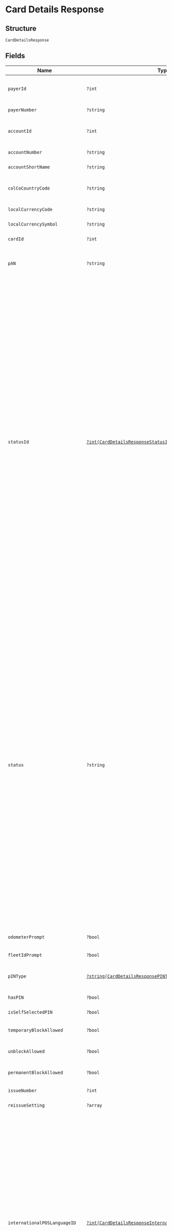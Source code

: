 
# Card Details Response

## Structure

`CardDetailsResponse`

## Fields

| Name | Type | Tags | Description | Getter | Setter |
|  --- | --- | --- | --- | --- | --- |
| `payerId` | `?int` | Optional | Payer Id (i.e. Customer Id of the Payment Customer in the Shell Card Platform) of the selected payer. | getPayerId(): ?int | setPayerId(?int payerId): void |
| `payerNumber` | `?string` | Optional | Payer Number of the selected payer. | getPayerNumber(): ?string | setPayerNumber(?string payerNumber): void |
| `accountId` | `?int` | Optional | Account Id (i.e. Customer Id of the Customer in the Shell Card Platform) of the customer. | getAccountId(): ?int | setAccountId(?int accountId): void |
| `accountNumber` | `?string` | Optional | Account Number of the customer. | getAccountNumber(): ?string | setAccountNumber(?string accountNumber): void |
| `accountShortName` | `?string` | Optional | Account short name. | getAccountShortName(): ?string | setAccountShortName(?string accountShortName): void |
| `colCoCountryCode` | `?string` | Optional | ISO 3166 Alpha-2 Country Code for the customer and card owning country. | getColCoCountryCode(): ?string | setColCoCountryCode(?string colCoCountryCode): void |
| `localCurrencyCode` | `?string` | Optional | ISO 4217 Curreny Code of the local currency. | getLocalCurrencyCode(): ?string | setLocalCurrencyCode(?string localCurrencyCode): void |
| `localCurrencySymbol` | `?string` | Optional | Currency symbol of local currency. | getLocalCurrencySymbol(): ?string | setLocalCurrencySymbol(?string localCurrencySymbol): void |
| `cardId` | `?int` | Optional | Unique Card Id in Cards platform. | getCardId(): ?int | setCardId(?int cardId): void |
| `pAN` | `?string` | Optional | Card PAN. In the response body the PAN will be masked if the option is enabled in the Shell Card Platform. | getPAN(): ?string | setPAN(?string pAN): void |
| `statusId` | [`?int(CardDetailsResponseStatusIdEnum)`](../../doc/models/card-details-response-status-id-enum.md) | Optional | Possible Id’s and description:<br><br>* 1  Active<br>* 7  Blocked Card<br>* 8  Expired<br>* 9  Cancelled<br>* 10  New<br>* 23  Pending Renewal<br>* 31  Replaced<br>* 41  Temporary Block (Customer)<br>* 42  Temporary Block (Shell)<br>* 43  Fraud<br>* 101 Active (Block in progress) *<br>* 102 Blocked Card (Unblock in progress) *<br>* 103 Active (Cancel in progress) *<br>* 104 Active (Marked as damaged) *<br>* 105 New (Cancel as damaged) *<br>* 106 Active(Scheduled for block) ”#<br>* 107 Blocked Card(Scheduled for unblock)*#<br>* 108 Blocked Card (Cancel in progress) *<br><br>> Note:<br>> •  Items marked with * are intermediate statuses  to indicate that there are pending requests in progress. , The response can contain these intermediate statuses only if the IncludeIntermediateStatus flag is true.<br>> •  The placeholder “<Shell Card Platform Status>” in the items marked with # will be replaced with the Shell Card Platform status description. E.g., “Active (Scheduled for block)” | getStatusId(): ?int | setStatusId(?int statusId): void |
| `status` | `?string` | Optional | Possible Id’s and description:<br><br>* 1  Active<br>* 7  Blocked Card<br>* 8  Expired<br>* 9  Cancelled<br>* 10  New<br>* 23  Pending Renewal<br>* 31  Replaced<br>* 41  Temporary Block (Customer)<br>* 42  Temporary Block (Shell)<br>* 43  Fraud<br>* 101 Active (Block in progress) *<br>* 102 Blocked Card (Unblock in progress) *<br>* 103 Active (Cancel in progress) *<br>* 104 Active (Marked as damaged) *<br>* 105 New (Cancel as damaged) *<br>* 106 Active(Scheduled for block) ”#<br>* 107 Blocked Card(Scheduled for unblock) *#<br>* 108 Blocked Card (Cancel in progress) *<br><br>> Note:<br>> •  Items marked with * are intermediate statuses  to indicate that there are pending requests in progress. , The response can contain these intermediate statuses only if the IncludeIntermediateStatus flag is true.<br>> •  The placeholder “<Shell Card Platform Status>” in the items marked with # will be replaced with the Shell Card Platform status description. E.g., “Active (Scheduled for block)” | getStatus(): ?string | setStatus(?string status): void |
| `odometerPrompt` | `?bool` | Optional | True if odometer input is enabled on the card, else false | getOdometerPrompt(): ?bool | setOdometerPrompt(?bool odometerPrompt): void |
| `fleetIdPrompt` | `?bool` | Optional | True if fleet id input is enabled, else false | getFleetIdPrompt(): ?bool | setFleetIdPrompt(?bool fleetIdPrompt): void |
| `pINType` | [`?string(CardDetailsResponsePINTypeEnum)`](../../doc/models/card-details-response-pin-type-enum.md) | Optional | PIN type:<br><br>* `Card` - Card PIN<br>* `Fleet` - Fleet PIN | getPINType(): ?string | setPINType(?string pINType): void |
| `hasPIN` | `?bool` | Optional | True if card has PIN, else false | getHasPIN(): ?bool | setHasPIN(?bool hasPIN): void |
| `isSelfSelectedPIN` | `?bool` | Optional | True if card has Self Selected PIN, else false | getIsSelfSelectedPIN(): ?bool | setIsSelfSelectedPIN(?bool isSelfSelectedPIN): void |
| `temporaryBlockAllowed` | `?bool` | Optional | True if card can be blocked temporarily, else false | getTemporaryBlockAllowed(): ?bool | setTemporaryBlockAllowed(?bool temporaryBlockAllowed): void |
| `unblockAllowed` | `?bool` | Optional | True/False True if card can be Unblocked, else false | getUnblockAllowed(): ?bool | setUnblockAllowed(?bool unblockAllowed): void |
| `permanentBlockAllowed` | `?bool` | Optional | True if card can be blocked permanently, else false | getPermanentBlockAllowed(): ?bool | setPermanentBlockAllowed(?bool permanentBlockAllowed): void |
| `issueNumber` | `?int` | Optional | Issue number of the card | getIssueNumber(): ?int | setIssueNumber(?int issueNumber): void |
| `reissueSetting` | `?array` | Optional | - | getReissueSetting(): ?array | setReissueSetting(?array reissueSetting): void |
| `internationalPOSLanguageID` | [`?int(CardDetailsResponseInternationalPOSLanguageIDEnum)`](../../doc/models/card-details-response-international-pos-language-id-enum.md) | Optional | POS language identifier. Language Id:<br><br>* `1` - German<br>* `2` - French<br>* `3` - Bulgarian<br>* `4` - Croatian<br>* `5` - Czech<br>* `6` - Danish<br>* `7` - Finnish<br>* `8` - English<br>* `9` - Greek<br>* `10` - Chinese<br>* `11` - Hungarian<br>* `12` - Italian<br>* `13` - Luxembourgish<br>* `14` - Malay<br>* `15` - Dutch<br>* `16` - Norwegian, Bokmal<br>* `17` - Urdu<br>* `18` - Polish<br>* `19` - Portuguese<br>* `20` - Romanian<br>* `21` - Russian<br>* `22` - Slovak<br>* `23` - Slovenian<br>* `24` - Spanish<br>* `25` - Swedish<br>* `26` - Turkish<br>* `27` - Thai<br>* `28` - Filipino<br>* `29` - Estonian<br>* `30` - Latvian<br>* `31` - Lithuanian | getInternationalPOSLanguageID(): ?int | setInternationalPOSLanguageID(?int internationalPOSLanguageID): void |
| `internationalPOSLanguageCode` | [`?string(CardDetailsResponseInternationalPOSLanguageCodeEnum)`](../../doc/models/card-details-response-international-pos-language-code-enum.md) | Optional | POS language code. Language code:<br><br>* `deu` - German<br>* `fra` - French<br>* `bul` - Bulgarian<br>* `hrv` - Croatian<br>* `ces` - Czech<br>* `dan` - Danish<br>* `fin` - Finnish<br>* `eng` - English<br>* `ell` - Greek<br>* `zho` - Chinese<br>* `hun` - Hungarian<br>* `ita` - Italian<br>* `ltz` - Luxembourgish<br>* `msa` - Malay<br>* `nld` - Dutch<br>* `nob` - Norwegian, Bokmal<br>* `urd` - Urdu<br>* `pol` - Polish<br>* `por` - Portuguese<br>* `ron` - Romanian<br>* `rus` - Russian<br>* `slk` - Slovak<br>* `slv` - Slovenian<br>* `spa` - Spanish<br>* `swe` - Swedish<br>* `tur` - Turkish<br>* `tha` - Thai<br>* `fil` - Filipino<br>* `est` - Estonian<br>* `lav` - Latvian<br>* `lit` - Lithuanian | getInternationalPOSLanguageCode(): ?string | setInternationalPOSLanguageCode(?string internationalPOSLanguageCode): void |
| `localPOSLanguageID` | [`?int(CardDetailsResponseInternationalPOSLanguageIDEnum)`](../../doc/models/card-details-response-international-pos-language-id-enum.md) | Optional | POS language identifier. Language Id:<br><br>* `1` - German<br>* `2` - French<br>* `3` - Bulgarian<br>* `4` - Croatian<br>* `5` - Czech<br>* `6` - Danish<br>* `7` - Finnish<br>* `8` - English<br>* `9` - Greek<br>* `10` - Chinese<br>* `11` - Hungarian<br>* `12` - Italian<br>* `13` - Luxembourgish<br>* `14` - Malay<br>* `15` - Dutch<br>* `16` - Norwegian, Bokmal<br>* `17` - Urdu<br>* `18` - Polish<br>* `19` - Portuguese<br>* `20` - Romanian<br>* `21` - Russian<br>* `22` - Slovak<br>* `23` - Slovenian<br>* `24` - Spanish<br>* `25` - Swedish<br>* `26` - Turkish<br>* `27` - Thai<br>* `28` - Filipino<br>* `29` - Estonian<br>* `30` - Latvian<br>* `31` - Lithuanian | getLocalPOSLanguageID(): ?int | setLocalPOSLanguageID(?int localPOSLanguageID): void |
| `localPOSLanguageCode` | [`?string(CardDetailsResponseInternationalPOSLanguageCodeEnum)`](../../doc/models/card-details-response-international-pos-language-code-enum.md) | Optional | POS language code. Language code:<br><br>* `deu` - German<br>* `fra` - French<br>* `bul` - Bulgarian<br>* `hrv` - Croatian<br>* `ces` - Czech<br>* `dan` - Danish<br>* `fin` - Finnish<br>* `eng` - English<br>* `ell` - Greek<br>* `zho` - Chinese<br>* `hun` - Hungarian<br>* `ita` - Italian<br>* `ltz` - Luxembourgish<br>* `msa` - Malay<br>* `nld` - Dutch<br>* `nob` - Norwegian, Bokmal<br>* `urd` - Urdu<br>* `pol` - Polish<br>* `por` - Portuguese<br>* `ron` - Romanian<br>* `rus` - Russian<br>* `slk` - Slovak<br>* `slv` - Slovenian<br>* `spa` - Spanish<br>* `swe` - Swedish<br>* `tur` - Turkish<br>* `tha` - Thai<br>* `fil` - Filipino<br>* `est` - Estonian<br>* `lav` - Latvian<br>* `lit` - Lithuanian | getLocalPOSLanguageCode(): ?string | setLocalPOSLanguageCode(?string localPOSLanguageCode): void |
| `cardTypeCode` | `?string` | Optional | ISO code of the card i.e. first 7 digits of the PAN. | getCardTypeCode(): ?string | setCardTypeCode(?string cardTypeCode): void |
| `cardTypeId` | `?int` | Optional | Card Type ID | getCardTypeId(): ?int | setCardTypeId(?int cardTypeId): void |
| `cardTypeName` | `?string` | Optional | Card Type Name | getCardTypeName(): ?string | setCardTypeName(?string cardTypeName): void |
| `tokenTypeId` | `?int` | Optional | Token Type ID configured for the Card | getTokenTypeId(): ?int | setTokenTypeId(?int tokenTypeId): void |
| `tokenTypeName` | `?string` | Optional | Token Type Name configured for the Card | getTokenTypeName(): ?string | setTokenTypeName(?string tokenTypeName): void |
| `isChipCard` | `?bool` | Optional | True if a chip card, else false | getIsChipCard(): ?bool | setIsChipCard(?bool isChipCard): void |
| `isMagStripCard` | `?bool` | Optional | True if it is a magnetic stripe card, else false | getIsMagStripCard(): ?bool | setIsMagStripCard(?bool isMagStripCard): void |
| `isVirtualCard` | `?bool` | Optional | True if it is a virtual card, else false | getIsVirtualCard(): ?bool | setIsVirtualCard(?bool isVirtualCard): void |
| `purchaseCategoryCode` | `?string` | Optional | Purchase category code of the card.<br>**Constraints**: *Maximum Length*: `1` | getPurchaseCategoryCode(): ?string | setPurchaseCategoryCode(?string purchaseCategoryCode): void |
| `purchaseCategoryId` | `?int` | Optional | Purchase category identifier in the Shell Card Platform. | getPurchaseCategoryId(): ?int | setPurchaseCategoryId(?int purchaseCategoryId): void |
| `purchaseCategoryName` | `?string` | Optional | Purchase category name | getPurchaseCategoryName(): ?string | setPurchaseCategoryName(?string purchaseCategoryName): void |
| `isCRT` | `?bool` | Optional | True if it is a Commercial Road Transport (CRT) card, else false | getIsCRT(): ?bool | setIsCRT(?bool isCRT): void |
| `isFleet` | `?bool` | Optional | True if it is a Fleet card, else false | getIsFleet(): ?bool | setIsFleet(?bool isFleet): void |
| `isInternational` | `?bool` | Optional | True if it is an international card, else false | getIsInternational(): ?bool | setIsInternational(?bool isInternational): void |
| `isNational` | `?bool` | Optional | True if it is a national card, else false | getIsNational(): ?bool | setIsNational(?bool isNational): void |
| `isPartnerSitesIncluded` | `?bool` | Optional | True if it is allowed at all partner sites, else false | getIsPartnerSitesIncluded(): ?bool | setIsPartnerSitesIncluded(?bool isPartnerSitesIncluded): void |
| `isShellSitesOnly` | `?bool` | Optional | True if it is only allowed at Shell sites, else false | getIsShellSitesOnly(): ?bool | setIsShellSitesOnly(?bool isShellSitesOnly): void |
| `fuelSets` | [`?(CardDetailsResponseFuelSetsItems[])`](../../doc/models/card-details-response-fuel-sets-items.md) | Optional | List of active fuel type product restrictions applied on the card.<br>**Constraints**: *Unique Items Required* | getFuelSets(): ?array | setFuelSets(?array fuelSets): void |
| `nonFuelSets` | [`?(CardDetailsResponseNonFuelSetsItems[])`](../../doc/models/card-details-response-non-fuel-sets-items.md) | Optional | List of active non-fuel type product restrictions applied on the card.<br>**Constraints**: *Unique Items Required* | getNonFuelSets(): ?array | setNonFuelSets(?array nonFuelSets): void |
| `issuedDate` | `?string` | Optional | Card issue date. | getIssuedDate(): ?string | setIssuedDate(?string issuedDate): void |
| `expiryDate` | `?string` | Optional | Expiry date of the card. | getExpiryDate(): ?string | setExpiryDate(?string expiryDate): void |
| `lastUsedDate` | `?string` | Optional | Card last used date. | getLastUsedDate(): ?string | setLastUsedDate(?string lastUsedDate): void |
| `misuseDate` | `?string` | Optional | Last misused date of the card. | getMisuseDate(): ?string | setMisuseDate(?string misuseDate): void |
| `temperature` | `?string` | Optional | Hot-list status | getTemperature(): ?string | setTemperature(?string temperature): void |
| `driverName` | `?string` | Optional | Driver name of the card. Note- While ordering card, optional when VRN is passed else mandatory.<br>**Constraints**: *Maximum Length*: `27` | getDriverName(): ?string | setDriverName(?string driverName): void |
| `vRN` | `?string` | Optional | Vehicle registration number of the card. Note- While ordering card, optional when DriverName is passed else mandatory.<br>**Constraints**: *Maximum Length*: `16` | getVRN(): ?string | setVRN(?string vRN): void |
| `embossText` | `?string` | Optional | Text printed on the card as account name.<br>**Constraints**: *Maximum Length*: `25` | getEmbossText(): ?string | setEmbossText(?string embossText): void |
| `cardGroupId` | `?int` | Optional | Existing Card Group ID, under which the replacement card is to be created.<br>Pass “-1” if the replacement card should not be assigned to any card group.<br>Optional.<br>If not provided, the replacement card will be created under the same card group as the current card.<br>Example- 156 | getCardGroupId(): ?int | setCardGroupId(?int cardGroupId): void |
| `cardGroupName` | `?string` | Optional | Card group name. Note- 1. While ordering card this field is mandatory when IsNewCardGroup is true.<br>**Constraints**: *Maximum Length*: `30` | getCardGroupName(): ?string | setCardGroupName(?string cardGroupName): void |
| `renewalDate` | `?string` | Optional | Renewal date of the card. Applicable if ReissueSetting is set to True. | getRenewalDate(): ?string | setRenewalDate(?string renewalDate): void |
| `renewedCardId` | `?int` | Optional | Renewed card id. | getRenewedCardId(): ?int | setRenewedCardId(?int renewedCardId): void |
| `renewedCardStatusId` | `?int` | Optional | Renewed card status id. | getRenewedCardStatusId(): ?int | setRenewedCardStatusId(?int renewedCardStatusId): void |
| `renewedCardStatus` | `?string` | Optional | Renewed card status description. | getRenewedCardStatus(): ?string | setRenewedCardStatus(?string renewedCardStatus): void |
| `renewedCardExpiryDate` | `?string` | Optional | Renewed card expiry date. | getRenewedCardExpiryDate(): ?string | setRenewedCardExpiryDate(?string renewedCardExpiryDate): void |
| `renewedCardIssueNumber` | `?int` | Optional | Renewed card issue number. | getRenewedCardIssueNumber(): ?int | setRenewedCardIssueNumber(?int renewedCardIssueNumber): void |
| `renewedCardReissueSetting` | [`?string(CardDetailsResponseRenewedCardReissueSettingEnum)`](../../doc/models/card-details-response-renewed-card-reissue-setting-enum.md) | Optional | Reissue setting of the renewed new card. Reissue Setting:<br><br>* `True` - Card will be sent to production<br>* `False` - Parent Card is Dormant or the Card is not to be produced | getRenewedCardReissueSetting(): ?string | setRenewedCardReissueSetting(?string renewedCardReissueSetting): void |
| `creationDate` | `?string` | Optional | Card Creation Date time | getCreationDate(): ?string | setCreationDate(?string creationDate): void |
| `effectiveDate` | `?string` | Optional | Effective date for the Card | getEffectiveDate(): ?string | setEffectiveDate(?string effectiveDate): void |
| `lastModifiedDate` | `?string` | Optional | Card last modified date | getLastModifiedDate(): ?string | setLastModifiedDate(?string lastModifiedDate): void |
| `bundleId` | `?string` | Optional | Bundle Id associated with card in the Gateway. This field will have a null value if the card is not associated with any bundle in Gateway or the value of IncludeBundleDetails in request is false. | getBundleId(): ?string | setBundleId(?string bundleId): void |
| `cardDeliveryAddress` | [`?CardDeliveryAddress`](../../doc/models/card-delivery-address.md) | Optional | - | getCardDeliveryAddress(): ?CardDeliveryAddress | setCardDeliveryAddress(?CardDeliveryAddress cardDeliveryAddress): void |
| `pINDeliveryAddress` | [`?PINDeliveryAddress`](../../doc/models/pin-delivery-address.md) | Optional | - | getPINDeliveryAddress(): ?PINDeliveryAddress | setPINDeliveryAddress(?PINDeliveryAddress pINDeliveryAddress): void |
| `cardBlockSchedules` | [`?(CardDetailsResponseCardBlockSchedulesItemsAllOf0[])`](../../doc/models/card-details-response-card-block-schedules-items-all-of-0.md) | Optional | **Constraints**: *Unique Items Required* | getCardBlockSchedules(): ?array | setCardBlockSchedules(?array cardBlockSchedules): void |
| `error` | [`?ErrorStatus`](../../doc/models/error-status.md) | Optional | - | getError(): ?ErrorStatus | setError(?ErrorStatus error): void |
| `requestId` | `?string` | Optional | API Request | getRequestId(): ?string | setRequestId(?string requestId): void |

## Example (as JSON)

```json
{
  "PayerId": 853,
  "PayerNumber": "PH50000843",
  "AccountId": 854,
  "AccountNumber": "PH50000844",
  "AccountShortName": "PARKLEY",
  "ColCoCountryCode": "PH",
  "LocalCurrencyCode": "EUR",
  "LocalCurrencySymbol": "€",
  "CardId": 125,
  "PAN": "7002861007636000020",
  "OdometerPrompt": true,
  "FleetIdPrompt": true,
  "PINType": "Card",
  "HasPIN": true,
  "IsSelfSelectedPIN": true,
  "TemporaryBlockAllowed": true,
  "UnblockAllowed": true,
  "PermanentBlockAllowed": true,
  "IssueNumber": 1,
  "InternationalPOSLanguageID": 8,
  "InternationalPOSLanguageCode": "eng",
  "LocalPOSLanguageID": 8,
  "LocalPOSLanguageCode": "eng",
  "CardTypeCode": "7077861",
  "CardTypeId": 1,
  "CardTypeName": "Philippines CRT 7077861",
  "TokenTypeId": 107,
  "TokenTypeName": "PH FLE NAT SIN R1",
  "IsChipCard": false,
  "IsMagStripCard": true,
  "IsVirtualCard": true,
  "PurchaseCategoryCode": "6",
  "PurchaseCategoryId": 54,
  "PurchaseCategoryName": "2 - FuelSave and Lubricants",
  "IsCRT": true,
  "IsFleet": true,
  "IsInternational": true,
  "IsNational": true,
  "IsPartnerSitesIncluded": true,
  "IsShellSitesOnly": true,
  "IssuedDate": "20181001",
  "ExpiryDate": "20181031",
  "LastUsedDate": "20181001 13:23:55",
  "MisuseDate": "20181001 13:23:55",
  "Temperature": "10-Warm",
  "DriverName": "ROBERT",
  "VRN": "MV65YLH",
  "EmbossText": "PARKLEY",
  "CardGroupId": 5,
  "CardGroupName": "GROUP1",
  "RenewalDate": "20181001",
  "RenewedCardId": 1325,
  "RenewedCardStatusId": 10,
  "RenewedCardStatus": "New",
  "RenewedCardExpiryDate": "20181031",
  "RenewedCardIssueNumber": 2,
  "CreationDate": "20181001",
  "EffectiveDate": "20181001",
  "LastModifiedDate": "20181001 13:23:55",
  "RequestId": "ed557f02-c7d7-4c01-b3e5-11bf3239c8ed"
}
```

